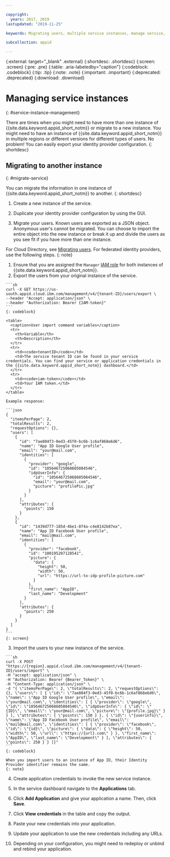 ```yaml
---

copyright:
  years: 2017, 2019
lastupdated: "2019-11-25"

keywords: Migrating users, multiple service instances, manage service, access, configuration, duplicate, export, app security, identity

subcollection: appid

---
```


{:external: target="_blank" .external}
{:shortdesc: .shortdesc}
{:screen: .screen}
{:pre: .pre}
{:table: .aria-labeledby="caption"}
{:codeblock: .codeblock}
{:tip: .tip}
{:note: .note}
{:important: .important}
{:deprecated: .deprecated}
{:download: .download}


# Managing service instances
{: #service-instance-management}

There are times when you might need to have more than one instance of {{site.data.keyword.appid_short_notm}} or migrate to a new instance. You might need to have an instance of {{site.data.keyword.appid_short_notm}} in multiple regions or different versions for different types of users. No problem! You can easily export your identity provider configuration. 
{: shortdesc}


## Migrating to another instance
{: #migrate-service}

You can migrate the information in one instance of {{site.data.keyword.appid_short_notm}} to another.
{: shortdesc}

1. Create a new instance of the service.

2. Duplicate your identity provider configuration by using the GUI.

3. Migrate your users. Known users are exported as a JSON object. Anonymous user's cannot be migrated. You can choose to import the entire object into the new instance or break it up and divide the users as you see fit if you have more than one instance.

  For Cloud Directory, see [Migrating users](/docs/services/appid?topic=appid-cd-users#user-migration). For federated identity providers, use the following steps.
  {: note}

  1. Ensure that you are assigned the `Manager` [IAM role](/docs/iam?topic=iam-getstarted#getstarted) for both instances of {{site.data.keyword.appid_short_notm}}.
  2. Export the users from your original instance of the service.

    ```sh
    curl -X GET https://us-south.appid.cloud.ibm.com/management/v4/{tenant-ID}/users/export \
    --header "Accept: application/json" \
    --header "Authorization: Bearer {IAM-token}"
    ```
    {: codeblock}

    <table>
      <caption>User import command variables</caption>
      <tr>
        <th>Variable</th>
        <th>Description</th>
      </tr>
      <tr>
        <td><code>tenantID</code></td>
        <td>The service tenant ID can be found in your service credentials. You can find your service or application credentials in the {{site.data.keyword.appid_short_notm}} dashboard.</td>
      </tr>
      <tr>
        <td><code>iam-token</code></td>
        <td>Your IAM token.</td>
      </tr>
    </table>

    Example response:

    ```json
    {
      "itemsPerPage": 2,
      "totalResults": 2,
      "requestOptions": {},
      "users": [
        {
          "id": "7ae804f3-0ed3-45f0-bc6b-1c6af868e6d6",
          "name": "App ID Google User profile",
          "email": "your@mail.com",
          "identities": [
            {
              "provider": "google",
              "id": "105646725068605084546",
              "idpUserInfo": {
                "id": "105646725068605084546",
                "email": "your@mail.com",
                "picture": "profilePic.jpg"
              }
            }
          ],
          "attributes": {
            "points": 150
          }
        },
        {
          "id": "1439d777-185d-4be1-8f4a-c4e8142b87ea",
          "name": "App ID Facebook User profile",
          "email": "mail@mail.com",
          "identities": [
            {
              "provider": "facebook",
              "id": "100195207128541",
              "picture": {
                "data": {
                  "height": 50,
                  "width": 50,
                  "url": "https://url-to-idp-profile-picture.com"
                }
              },
              "first_name": "AppID",
              "last_name": "Development"
            }
          ],
          "attributes": {
            "points": 250
          }
        }
      ]
    }
    ```
    {: screen}

  3. Import the users to your new instance of the service.

    ```sh
    curl -X POST "https://{region}.appid.cloud.ibm.com/management/v4/{tenant-ID}/users/import" \
    -H "accept: application/json" \
    -H "Authorization: Bearer {Bearer_Token}" \
    -H "Content-Type: application/json" \
    -d "{ \"itemsPerPage\": 2, \"totalResults\": 2, \"requestOptions\": {}, \"users\": [ { \"id\": \"7ae804f3-0ed3-45f0-bc6b-1c6af868e6d6\", \"name\": \"App ID Google User profile\", \"email\": \"your@mail.com\", \"identities\": [ { \"provider\": \"google\", \"id\": \"105646725068605084546\", \"idpUserInfo\": { \"id\": \"{ID}\", \"email\": \"your@mail.com\", \"picture\": \"{profile.jpg}\" } } ], \"attributes\": { \"points\": 150 } }, { \"id\": \"{userinfo}\", \"name\": \"App ID Facebook User profile\", \"email\": \"mail@mail.com\", \"identities\": [ { \"provider\": \"facebook\", \"id\": \"{id}\", \"picture\": { \"data\": { \"height\": 50, \"width\": 50, \"url\": \"https://{url}.com\" } }, \"first_name\": \"AppID\", \"last_name\": \"Development\" } ], \"attributes\": { \"points\": 250 } } ]}"
    ```
    {: codeblock}
    
    When you import users to an instance of App ID, their Identity Provider identifier remains the same.
    {: note}

4. Create application credentials to invoke the new service instance.

  1. In the service dashboard navigate to the **Applications** tab.

  2. Click **Add Application** and give your application a name. Then, click **Save**.

  3. Click **View credentials** in the table and copy the output.

  4. Paste your new credentials into your application.

5. Update your application to use the new credentials including any URLs. 

6. Depending on your configuration, you might need to redeploy or unbind and rebind your application.

